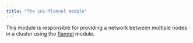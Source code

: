 ```yaml
---
title: "The cni-flannel module"
---
```


This module is responsible for providing a network between multiple nodes in a cluster using the [flannel](https://github.com/coreos/flannel) module.
